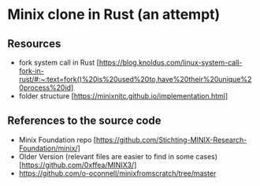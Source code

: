 # Minix clone in Rust (an attempt)

## Resources

- fork system call in Rust [https://blog.knoldus.com/linux-system-call-fork-in-rust/#:~:text=fork()%20is%20used%20to,have%20their%20unique%20process%20id]
- folder structure [https://minixnitc.github.io/implementation.html]

## References to the source code

- Minix Foundation repo [https://github.com/Stichting-MINIX-Research-Foundation/minix/]
- Older Version (relevant files are easier to find in some cases) [https://github.com/0xffea/MINIX3/]
- https://github.com/o-oconnell/minixfromscratch/tree/master
